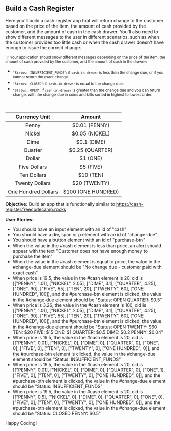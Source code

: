 ## Build a Cash Register
Here you'll build a cash register app that will return change to the customer based on the price of the item, the amount of cash provided by the customer, and the amount of cash in the cash drawer. You'll also need to show different messages to the user in different scenarios, such as when the customer provides too little cash or when the cash drawer doesn't have enough to issue the correct change.

<sub>:💡 Your application should show different messages depending on the price of the item, the amount of cash provided by the customer, and the amount of cash in the drawer:</sub>

- <sub>`"Status: INSUFFICIENT_FUNDS"`: if `cash-in-drawer` is less than the change due, or if you cannot return the exact change.
- <sub>`"Status: CLOSED"`: if `cash-in-drawer` is equal to the change due.
- <sub>`"Status: OPEN"`: if `cash-in-drawer` is greater than the change due and you can return change, with the change due in coins and bills sorted in highest to lowest order.</sub>

<br />

|Currency Unit      |            Amount|
|:-----------------:|:----------------:|
|Penny              |     $0.01 (PENNY)|
|Nickel             |    $0.05 (NICKEL)|
|Dime               |       $0.1 (DIME)|
|Quarter            |   $0.25 (QUARTER)|
|Dollar             |          $1 (ONE)|
|Five Dollars       |         $5 (FIVE)|
|Ten Dollars        |         $10 (TEN)|
|Twenty Dollars     |      $20 (TWENTY)|
|One Hundred Dollars|$100 (ONE HUNDRED)|

**Objective:** Build an app that is functionally similar to https://cash-register.freecodecamp.rocks

**User Stories:**

- You should have an input element with an id of "cash"
- You should have a div, span or p element with an id of "change-due"
- You should have a button element with an id of "purchase-btn"
- When the value in the #cash element is less than price, an alert should appear with the text "Customer does not have enough money to purchase the item"
- When the value in the #cash element is equal to price, the value in the #change-due element should be "No change due - customer paid with exact cash"
- When price is 19.5, the value in the #cash element is 20, cid is [["PENNY", 1.01], ["NICKEL", 2.05], ["DIME", 3.1], ["QUARTER", 4.25], ["ONE", 90], ["FIVE", 55], ["TEN", 20], ["TWENTY", 60], ["ONE HUNDRED", 100]], and the #purchase-btn element is clicked, the value in the #change-due element should be "Status: OPEN QUARTER: $0.5"
- When price is 3.26, the value in the #cash element is 100, cid is [["PENNY", 1.01], ["NICKEL", 2.05], ["DIME", 3.1], ["QUARTER", 4.25], ["ONE", 90], ["FIVE", 55], ["TEN", 20], ["TWENTY", 60], ["ONE HUNDRED", 100]], and the #purchase-btn element is clicked, the value in the #change-due element should be "Status: OPEN TWENTY: $60 TEN: $20 FIVE: $15 ONE: $1 QUARTER: $0.5 DIME: $0.2 PENNY: $0.04"
- When price is 19.5, the value in the #cash element is 20, cid is [["PENNY", 0.01], ["NICKEL", 0], ["DIME", 0], ["QUARTER", 0], ["ONE", 0], ["FIVE", 0], ["TEN", 0], ["TWENTY", 0], ["ONE HUNDRED", 0]], and the #purchase-btn element is clicked, the value in the #change-due element should be "Status: INSUFFICIENT_FUNDS"
- When price is 19.5, the value in the #cash element is 20, cid is [["PENNY", 0.01], ["NICKEL", 0], ["DIME", 0], ["QUARTER", 0], ["ONE", 1], ["FIVE", 0], ["TEN", 0], ["TWENTY", 0], ["ONE HUNDRED", 0]], and the #purchase-btn element is clicked, the value in the #change-due element should be "Status: INSUFFICIENT_FUNDS"
- When price is 19.5, the value in the #cash element is 20, cid is [["PENNY", 0.5], ["NICKEL", 0], ["DIME", 0], ["QUARTER", 0], ["ONE", 0], ["FIVE", 0], ["TEN", 0], ["TWENTY", 0], ["ONE HUNDRED", 0]], and the #purchase-btn element is clicked, the value in the #change-due element should be "Status: CLOSED PENNY: $0.5"

Happy Coding!
